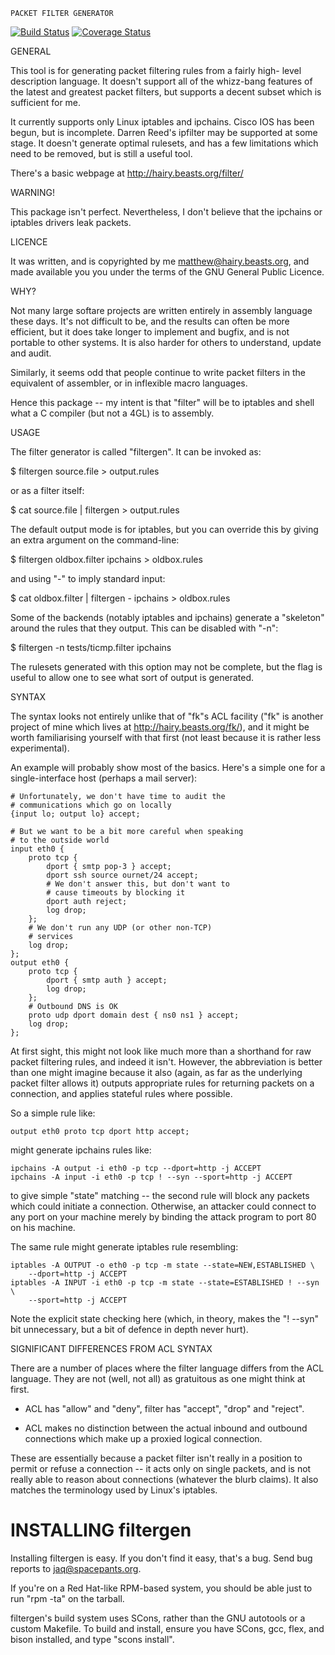 	PACKET FILTER GENERATOR

[![Build Status](https://travis-ci.org/jaqx0r/filtergen.svg?branch=master)](https://travis-ci.org/jaqx0r/filtergen)
[![Coverage Status](https://coveralls.io/repos/github/jaqx0r/filtergen/badge.svg?branch=master)](https://coveralls.io/github/jaqx0r/filtergen?branch=master)

GENERAL

This tool is for generating packet filtering rules from a fairly high-
level description language.  It doesn't support all of the whizz-bang
features of the latest and greatest packet filters, but supports a
decent subset which is sufficient for me.

It currently supports only Linux iptables and ipchains.  Cisco IOS has
been begun, but is incomplete.  Darren Reed's ipfilter may be supported
at some stage.  It doesn't generate optimal rulesets, and has a few
limitations which need to be removed, but is still a useful tool.

There's a basic webpage at http://hairy.beasts.org/filter/


WARNING!

This package isn't perfect.  Nevertheless, I don't believe that the
ipchains or iptables drivers leak packets.


LICENCE

It was written, and is copyrighted by me <matthew@hairy.beasts.org>,
and made available you you under the terms of the GNU General Public
Licence.


WHY?

Not many large softare projects are written entirely in assembly
language these days.  It's not difficult to be, and the results can
often be more efficient, but it does take longer to implement and
bugfix, and is not portable to other systems.  It is also harder for
others to understand, update and audit.

Similarly, it seems odd that people continue to write packet filters
in the equivalent of assembler, or in inflexible macro languages.

Hence this package -- my intent is that "filter" will be to iptables
and shell what a C compiler (but not a 4GL) is to assembly.


USAGE

The filter generator is called "filtergen".  It can be invoked as:

$ filtergen source.file > output.rules

or as a filter itself:

$ cat source.file | filtergen > output.rules

The default output mode is for iptables, but you can override this
by giving an extra argument on the command-line:

$ filtergen oldbox.filter ipchains > oldbox.rules

and using "-" to imply standard input:

$ cat oldbox.filter | filtergen - ipchains > oldbox.rules

Some of the backends (notably iptables and ipchains) generate a "skeleton"
around the rules that they output.  This can be disabled with "-n":

$ filtergen -n tests/ticmp.filter ipchains

The rulesets generated with this option may not be complete, but the
flag is useful to allow one to see what sort of output is generated.


SYNTAX

The syntax looks not entirely unlike that of "fk"s ACL facility ("fk"
is another project of mine which lives at http://hairy.beasts.org/fk/),
and it might be worth familiarising yourself with that first (not least
because it is rather less experimental).

An example will probably show most of the basics.  Here's a simple one
for a single-interface host (perhaps a mail server):

	# Unfortunately, we don't have time to audit the
	# communications which go on locally
	{input lo; output lo} accept;

	# But we want to be a bit more careful when speaking
	# to the outside world
	input eth0 {
		proto tcp {
			dport { smtp pop-3 } accept;
			dport ssh source ournet/24 accept;
			# We don't answer this, but don't want to
			# cause timeouts by blocking it
			dport auth reject;
			log drop;
		};
		# We don't run any UDP (or other non-TCP)
		# services
		log drop;
	};
	output eth0 {
		proto tcp {
			dport { smtp auth } accept;
			log drop;
		};
		# Outbound DNS is OK
		proto udp dport domain dest { ns0 ns1 } accept;
		log drop;
	};


At first sight, this might not look like much more than a shorthand
for raw packet filtering rules, and indeed it isn't.  However, the
abbreviation is better than one might imagine because it also (again,
as far as the underlying packet filter allows it) outputs appropriate
rules for returning packets on a connection, and applies stateful
rules where possible.

So a simple rule like:

	output eth0 proto tcp dport http accept;

might generate ipchains rules like:

	ipchains -A output -i eth0 -p tcp --dport=http -j ACCEPT
	ipchains -A input -i eth0 -p tcp ! --syn --sport=http -j ACCEPT

to give simple "state" matching -- the second rule will block any
packets which could initiate a connection.  Otherwise, an attacker
could connect to any port on your machine merely by binding the
attack program to port 80 on his machine.

The same rule might generate iptables rule resembling:

	iptables -A OUTPUT -o eth0 -p tcp -m state --state=NEW,ESTABLISHED \
		--dport=http -j ACCEPT
	iptables -A INPUT -i eth0 -p tcp -m state --state=ESTABLISHED ! --syn \
		--sport=http -j ACCEPT

Note the explicit state checking here (which, in theory, makes the
"! --syn" bit unnecessary, but a bit of defence in depth never hurt).


SIGNIFICANT DIFFERENCES FROM ACL SYNTAX

There are a number of places where the filter language differs from
the ACL language.  They are not (well, not all) as gratuitous as one
might think at first.

 * ACL has "allow" and "deny", filter has "accept", "drop"
   and "reject".

 * ACL makes no distinction between the actual inbound and
   outbound connections which make up a proxied logical
   connection.

These are essentially because a packet filter isn't really in a position
to permit or refuse a connection -- it acts only on single packets,
and is not really able to reason about connections (whatever the blurb
claims).  It also matches the terminology used by Linux's iptables.

INSTALLING filtergen
====================

Installing filtergen is easy.  If you don't find it easy, that's a bug.  Send
bug reports to jaq@spacepants.org.

If you're on a Red Hat-like RPM-based system, you should be able just to run
"rpm -ta" on the tarball.

filtergen's build system uses SCons, rather than the GNU autotools or a custom
Makefile.  To build and install, ensure you have SCons, gcc, flex, and bison
installed, and type "scons install".

